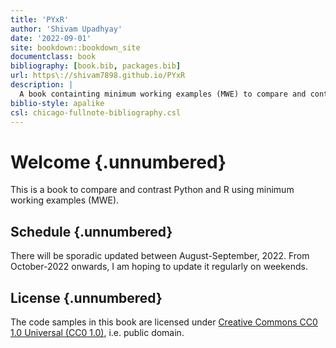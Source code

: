 ```yaml
--- 
title: 'PYxR'
author: 'Shivam Upadhyay'
date: '2022-09-01'
site: bookdown::bookdown_site
documentclass: book
bibliography: [book.bib, packages.bib]
url: https\://shivam7898.github.io/PYxR
description: |
  A book containting minimum working examples (MWE) to compare and contrast Python and R.
biblio-style: apalike
csl: chicago-fullnote-bibliography.csl
---
```


# Welcome {.unnumbered}

This is a book to compare and contrast Python and R using minimum working examples (MWE). 

## Schedule {.unnumbered}

There will be sporadic updated between August-September, 2022. From October-2022 onwards, I am hoping to update it regularly on weekends. 

## License {.unnumbered}

The code samples in this book are licensed under [Creative Commons CC0 1.0 Universal (CC0 1.0)](https://creativecommons.org/publicdomain/zero/1.0/), i.e. public domain.



